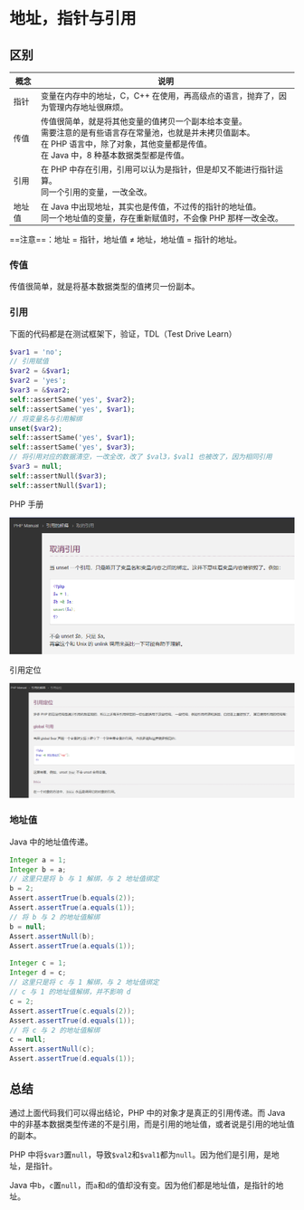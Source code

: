 # 地址，指针与引用


## 区别

| 概念   | 说明                                                         |
| ------ | ------------------------------------------------------------ |
| 指针   | 变量在内存中的地址，C，C++ 在使用，再高级点的语言，抛弃了，因为管理内存地址很麻烦。 |
| 传值   | 传值很简单，就是将其他变量的值拷贝一个副本给本变量。<br />需要注意的是有些语言存在常量池，也就是并未拷贝值副本。<br />在 PHP 语言中，除了对象，其他变量都是传值。<br />在 Java 中，8 种基本数据类型都是传值。 |
| 引用   | 在 PHP 中存在引用，引用可以认为是指针，但是却又不能进行指针运算。<br />同一个引用的变量，一改全改。 |
| 地址值 | 在 Java 中出现地址，其实也是传值，不过传的指针的地址值。<br />同一个地址值的变量，存在重新赋值时，不会像 PHP 那样一改全改。 |

==注意==：地址 = 指针，地址值 ≠ 地址，地址值 = 指针的地址。

### 传值

传值很简单，就是将基本数据类型的值拷贝一份副本。

### 引用

下面的代码都是在测试框架下，验证，TDL（Test Drive Learn）

```php
$var1 = 'no';
// 引用赋值
$var2 = &$var1;
$var2 = 'yes';
$var3 = &$var2;
self::assertSame('yes', $var2);
self::assertSame('yes', $var1);
// 将变量名与引用解绑
unset($var2);
self::assertSame('yes', $var1);
self::assertSame('yes', $var3);
// 将引用对应的数据清空，一改全改，改了 $val3，$val1 也被改了，因为相同引用
$var3 = null;
self::assertNull($var3);
self::assertNull($var1);
```

PHP 手册

![image-20220819180019574](/images/image-20220819180019574.png)

引用定位

![image-20220819180323709](/images/image-20220819180323709.png)

### 地址值

Java 中的地址值传递。

```java
Integer a = 1;
Integer b = a;
// 这里只是将 b 与 1 解绑，与 2 地址值绑定
b = 2;
Assert.assertTrue(b.equals(2));
Assert.assertTrue(a.equals(1));
// 将 b 与 2 的地址值解绑
b = null;
Assert.assertNull(b);
Assert.assertTrue(a.equals(1));
```

```java
Integer c = 1;
Integer d = c;
// 这里只是将 c 与 1 解绑，与 2 地址值绑定
// c 与 1 的地址值解绑，并不影响 d
c = 2;
Assert.assertTrue(c.equals(2));
Assert.assertTrue(d.equals(1));
// 将 c 与 2 的地址值解绑
c = null;
Assert.assertNull(c);
Assert.assertTrue(d.equals(1));
```

## 总结

通过上面代码我们可以得出结论，PHP 中的对象才是真正的引用传递。而 Java 中的非基本数据类型传递的不是引用，而是引用的地址值，或者说是引用的地址值的副本。

PHP 中将`$var3`置`null`，导致`$val2`和`$val1`都为`null`。因为他们是引用，是地址，是指针。

Java 中`b`，`c`置`null`，而`a`和`d`的值却没有变。因为他们都是地址值，是指针的地址。

